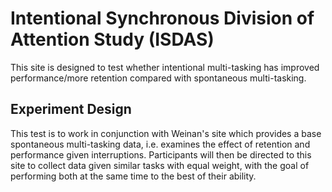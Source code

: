 # Intentional Synchronous Division of Attention Study (ISDAS)

This site is designed to test whether intentional multi-tasking has improved performance/more retention compared with spontaneous multi-tasking. 

## Experiment Design

This test is to work in conjunction with Weinan's site which provides a base spontaneous multi-tasking data, i.e. examines the effect of retention and performance given interruptions. Participants will then be directed to this site to collect data given similar tasks with equal weight, with the goal of performing both at the same time to the best of their ability.
